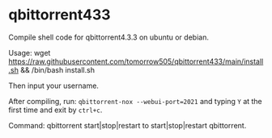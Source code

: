 # qbittorrent433
Compile shell code for qbittorrent4.3.3 on ubuntu or debian.


Usage:
wget https://raw.githubusercontent.com/tomorrow505/qbittorrent433/main/install.sh && /bin/bash install.sh

Then input your username.

After compiling, run:
`qbittorrent-nox --webui-port=2021` and typing `Y` at the first time and exit by `ctrl+c`.

Command:
qbittorrent start|stop|restart to start|stop|restart qbittorrent.
